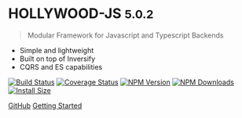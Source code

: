 # HOLLYWOOD-JS <small>5.0.2</small>

> Modular Framework for Javascript and Typescript Backends

- Simple and lightweight
- Built on top of Inversify
- CQRS and ES capabilities

[![Build Status](https://travis-ci.org/jorge07/hollywood.svg?branch=master)](https://travis-ci.org/jorge07/hollywood) [![Coverage Status](https://coveralls.io/repos/github/jorge07/hollywood/badge.svg?branch=master)](https://coveralls.io/github/jorge07/hollywood?branch=master)
[![NPM Version](http://img.shields.io/npm/v/hollywood-js.svg?style=flat)](https://www.npmjs.org/package/hollywood-js)
[![NPM Downloads](https://img.shields.io/npm/dm/hollywood-js.svg?style=flat)](https://npmcharts.com/compare/hollywood-js?minimal=true)
[![Install Size](https://packagephobia.now.sh/badge?p=hollywood-js)](https://packagephobia.now.sh/result?p=hollywood-js)

[GitHub](https://github.com/jorge07/hollywood-js/)
[Getting Started](/#hollywood)
